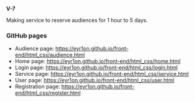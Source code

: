 **V-7**

Making service to reserve audiences for 1 hour to 5 days.

### GitHub pages 
* Audience page: https://eyr1on.github.io/front-end/html_css/audience.html 
* Home page: https://eyr1on.github.io/front-end/html_css/home.html 
* Login page: https://eyr1on.github.io/front-end/html_css/login.html 
* Service page: https://eyr1on.github.io/front-end/html_css/service.html 
* User page: https://eyr1on.github.io/front-end/html_css/user.html 
* Registration page: https://eyr1on.github.io/front-end/html_css/register.html